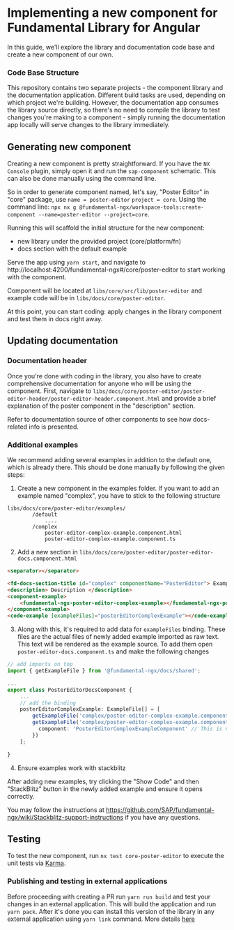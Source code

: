 # Implementing a new component for Fundamental Library for Angular

In this guide, we'll explore the library and documentation code base and create a new component of our own.

### Code Base Structure

This repository contains two separate projects - the component library and the documentation application. Different build tasks are used, depending on which project we're building. However, the documentation app consumes the library source directly, so there's no need to compile the library to test changes you're making to a component - simply running the documentation app locally will serve changes to the library immediately.

## Generating new component

Creating a new component is pretty straightforward. If you have the `NX Console` plugin, simply open it and run the `sap-component` schematic. This can also be done manually using the command line.

So in order to generate component named, let's say, "Poster Editor" in "core" package, use `name = poster-editor` `project = core`.
Using the command line: `npx nx g @fundamental-ngx/workspace-tools:create-component --name=poster-editor --project=core`.

Running this will scaffold the initial structure for the new component:

-   new library under the provided project (core/platform/fn)
-   docs section with the default example

Serve the app using `yarn start`, and navigate to http://localhost:4200/fundamental-ngx#/core/poster-editor to start working with the component.

Component will be located at `libs/core/src/lib/poster-editor` and example code will be in `libs/docs/core/poster-editor`.

At this point, you can start coding: apply changes in the library component and test them in docs right away.

## Updating documentation

### Documentation header

Once you're done with coding in the library, you also have to create comprehensive documentation for anyone who will be using the component.
First, navigate to `libs/docs/core/poster-editor/poster-editor-header/poster-editor-header.component.html` and provide a brief explanation of the poster component in the "description" section.

Refer to documentation source of other components to see how docs-related info is presented.

### Additional examples

We recommend adding several examples in addition to the default one, which is already there.
This should be done manually by following the given steps:

1. Create a new component in the examples folder. If you want to add an example named "complex", you have to stick to the following structure

```
libs/docs/core/poster-editor/examples/
        /default
            ....
        /complex
            poster-editor-complex-example.component.html
            poster-editor-complex-example.component.ts
```

2. Add a new section in `libs/docs/core/poster-editor/poster-editor-docs.component.html`

```html
<separator></separator>

<fd-docs-section-title id="complex" componentName="PosterEditor"> Example name </fd-docs-section-title>
<description> Description </description>
<component-example>
    <fundamental-ngx-poster-editor-complex-example></fundamental-ngx-poster-editor-complex-example>
</component-example>
<code-example [exampleFiles]="posterEditorComplexExample"></code-example>
```

3. Along with this, it's required to add data for `exampleFiles` binding.
   These files are the actual files of newly added example imported as raw text. This text will be rendered as the example source.
   To add them open `poster-editor-docs.component.ts` and make the following changes

```typescript
// add imports on top
import { getExampleFile } from '@fundamental-ngx/docs/shared';

...
export class PosterEditorDocsComponent {
    ...
    // add the binding
    posterEditorComplexExample: ExampleFile[] = [
        getExampleFile('complex/poster-editor-complex-example.component.html'),
        getExampleFile('complex/poster-editor-complex-example.component.ts', {
          component: 'PosterEditorComplexExampleComponent' // This is needed in case of TS files
        })
    ];

}
```

4. Ensure examples work with stackblitz

After adding new examples, try clicking the "Show Code" and then "StackBlitz" button in the newly added example and ensure it opens correctly.

You may follow the instructions at https://github.com/SAP/fundamental-ngx/wiki/Stackblitz-support-instructions if you have any questions.

## Testing

To test the new component, run `nx test core-poster-editor` to execute the unit tests via [Karma](https://karma-runner.github.io).

### Publishing and testing in external applications

Before proceeding with creating a PR run `yarn run build` and test your changes in an external application. This will build the application and run `yarn pack`. After it's done you can install this version of the library in any external application using `yarn link` command. More details [here](https://docs.npmjs.com/cli/v8/commands/npm-link)

